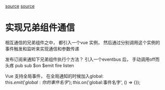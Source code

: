 [source](https://blog.csdn.net/u013034014/article/details/54574989)
[source](https://juejin.im/post/5b45971ff265da0f9c678b55)
# 实现兄弟组件通信

相互通信的兄弟组件之中， 都引入一个vue 实例， 然后通过分别调用这个实例的事件触发和监听来实现通信和参数传递

发布订阅来通知下兄弟组件执行个方法？
引入一个eventbus 后， 手动调用off而头疼
pub sub $on $emit  fire listen

Vue 支持全局事件， 在全局通知的时候加入global:  
this.$emit('global:你的事件名字');
this.$on('global:事件名字', () => {});

